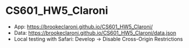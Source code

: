 # CS601_HW5_Claroni

- App: https://brookeclaroni.github.io/CS601_HW5_Claroni/
- Data: https://brookeclaroni.github.io/CS601_HW5_Claroni/data.json
- Local testing with Safari: Develop -> Disable Cross-Origin Restrictions